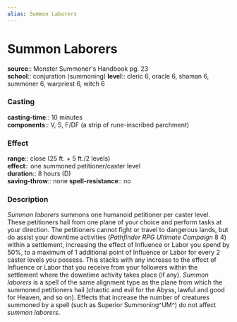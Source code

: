 ```yaml
---
alias: Summon Laborers
---
```


# Summon Laborers 

**source**:: Monster Summoner's Handbook pg. 23  
**school**:: conjuration (summoning)
**level**:: cleric 6, oracle 6, shaman 6, summoner 6, warpriest 6, witch 6

### Casting 

**casting-time**:: 10 minutes  
**components**:: V, S, F/DF (a strip of rune-inscribed parchment)

### Effect 

**range**:: close (25 ft. + 5 ft./2 levels)  
**effect**:: one summoned petitioner/caster level  
**duration**:: 8 hours (D)  
**saving-throw**:: none
**spell-resistance**:: no

### Description 

*Summon laborers* summons one humanoid petitioner per caster level. These petitioners hail from one plane of your choice and perform tasks at your direction. The petitioners cannot fight or travel to dangerous lands, but do assist your downtime activities (*Pathfinder RPG Ultimate Campaign* 8 4) within a settlement, increasing the effect of Influence or Labor you spend by 50%, to a maximum of 1 additional point of Influence or Labor for every 2 caster levels you possess. This stacks with any increase to the effect of Influence or Labor that you receive from your followers within the settlement where the downtime activity takes place (if any). *Summon laborers* is a spell of the same alignment type as the plane from which the summoned petitioners hail (chaotic and evil for the Abyss, lawful and good for Heaven, and so on). Effects that increase the number of creatures summoned by a spell (such as Superior Summoning^UM^) do not affect *summon laborers*.
